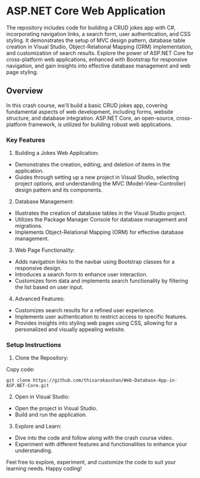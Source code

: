 # ASP.NET Core Web Application

The repository includes code for building a CRUD jokes app with C#, incorporating navigation links, a search form, user authentication, and CSS styling. It demonstrates the setup of MVC design pattern, database table creation in Visual Studio, Object-Relational Mapping (ORM) implementation, and customization of search results. Explore the power of ASP.NET Core for cross-platform web applications, enhanced with Bootstrap for responsive navigation, and gain insights into effective database management and web page styling.

## Overview
In this crash course, we'll build a basic CRUD jokes app, covering fundamental aspects of web development, including forms, website structure, and database integration. ASP.NET Core, an open-source, cross-platform framework, is utilized for building robust web applications.

### Key Features

1. Building a Jokes Web Application:
* Demonstrates the creation, editing, and deletion of items in the application.
* Guides through setting up a new project in Visual Studio, selecting project options, and understanding the MVC (Model-View-Controller) design pattern and its components.

2. Database Management:
* Illustrates the creation of database tables in the Visual Studio project.
* Utilizes the Package Manager Console for database management and migrations.
* Implements Object-Relational Mapping (ORM) for effective database management.

3. Web Page Functionality:
* Adds navigation links to the navbar using Bootstrap classes for a responsive design.
* Introduces a search form to enhance user interaction.
* Customizes form data and implements search functionality by filtering the list based on user input.

4. Advanced Features:
* Customizes search results for a refined user experience.
* Implements user authentication to restrict access to specific features.
* Provides insights into styling web pages using CSS, allowing for a personalized and visually appealing website.


### Setup Instructions

1. Clone the Repository:

Copy code: 
```
git clone https://github.com/thisarakaushan/Web-Database-App-in-ASP.NET-Core.git
```
2. Open in Visual Studio:
* Open the project in Visual Studio.
* Build and run the application.

3. Explore and Learn:
* Dive into the code and follow along with the crash course video.
* Experiment with different features and functionalities to enhance your understanding.

  
Feel free to explore, experiment, and customize the code to suit your learning needs. Happy coding!
